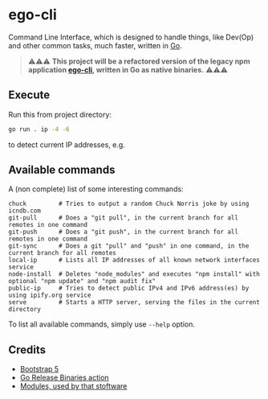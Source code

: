 # ego-cli

Command Line Interface, which is designed to handle things, like Dev(Op) and other common tasks, much faster, written in [Go](https://golang.org/).

> ⚠️⚠️⚠️ **This project will be a refactored version of the legacy npm application [ego-cli](https://github.com/egodigital/ego-cli), written in Go as native binaries.** ⚠️⚠️⚠️

## Execute

Run this from project directory:

```bash
go run . ip -4 -6
```

to detect current IP addresses, e.g.

## Available commands

A (non complete) list of some interesting commands:

```
chuck         # Tries to output a random Chuck Norris joke by using icndb.com
git-pull      # Does a "git pull", in the current branch for all remotes in one command
git-push      # Does a "git push", in the current branch for all remotes in one command
git-sync      # Does a git "pull" and "push" in one command, in the current branch for all remotes
local-ip      # Lists all IP addresses of all known network interfaces service
node-install  # Deletes "node_modules" and executes "npm install" with optional "npm update" and "npm audit fix"
public-ip     # Tries to detect public IPv4 and IPv6 address(es) by using ipify.org service
serve         # Starts a HTTP server, serving the files in the current directory
```

To list all available commands, simply use `--help` option.

## Credits

* [Bootstrap 5](https://getbootstrap.com/docs/5.0/getting-started/introduction/)
* [Go Release Binaries action](https://github.com/marketplace/actions/go-release-binaries)
* [Modules, used by that stoftware](https://github.com/egomobile/ego-cli/blob/master/go.mod)
